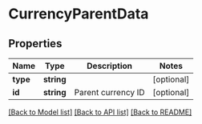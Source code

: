 # CurrencyParentData

## Properties
Name | Type | Description | Notes
------------ | ------------- | ------------- | -------------
**type** | **string** |  | [optional] 
**id** | **string** | Parent currency ID | [optional] 

[[Back to Model list]](../README.md#documentation-for-models) [[Back to API list]](../README.md#documentation-for-api-endpoints) [[Back to README]](../README.md)


